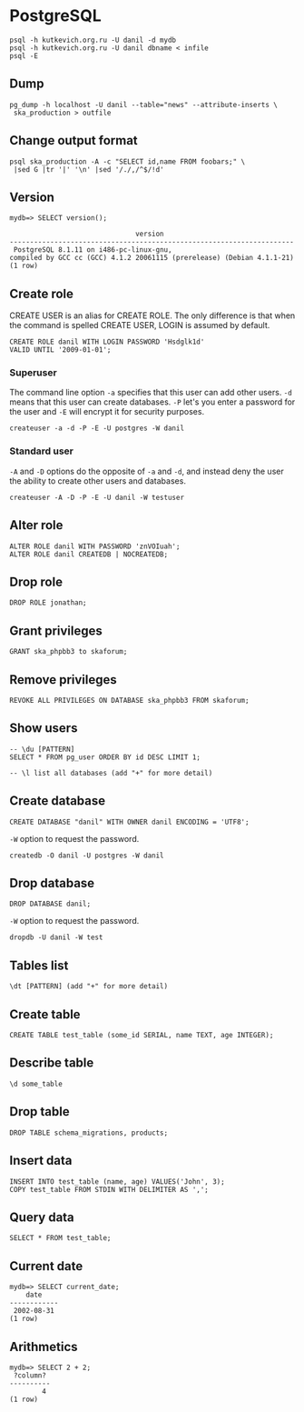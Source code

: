 <!--*- coding: utf-8-unix; -*-->
PostgreSQL
==========

    psql -h kutkevich.org.ru -U danil -d mydb
    psql -h kutkevich.org.ru -U danil dbname < infile
    psql -E

Dump
----

    pg_dump -h localhost -U danil --table="news" --attribute-inserts \
     ska_production > outfile

Change output format
--------------------

    psql ska_production -A -c "SELECT id,name FROM foobars;" \
     |sed G |tr '|' '\n' |sed '/./,/^$/!d'

Version
-------

    mydb=> SELECT version();

                                   version
    ----------------------------------------------------------------------
     PostgreSQL 8.1.11 on i486-pc-linux-gnu,
    compiled by GCC cc (GCC) 4.1.2 20061115 (prerelease) (Debian 4.1.1-21)
    (1 row)

Create role
-----------

CREATE USER is an alias for CREATE ROLE. The only difference is that
when the command is spelled CREATE USER, LOGIN is assumed by default.


    CREATE ROLE danil WITH LOGIN PASSWORD 'Hsdglk1d'
    VALID UNTIL '2009-01-01';

### Superuser

The command line option `-a` specifies that this user can add other
users. `-d` means that this user can create databases. `-P` let's you
enter a password for the user and `-E` will encrypt it for security
purposes.

    createuser -a -d -P -E -U postgres -W danil

### Standard user

`-A` and `-D` options do the opposite of `-a` and `-d`, and instead
deny the user the ability to create other users and databases.

    createuser -A -D -P -E -U danil -W testuser

Alter role
----------

    ALTER ROLE danil WITH PASSWORD 'znVOIuah';
    ALTER ROLE danil CREATEDB | NOCREATEDB;

Drop role
---------

    DROP ROLE jonathan;

Grant privileges
----------------

    GRANT ska_phpbb3 to skaforum;

Remove privileges
-----------------

    REVOKE ALL PRIVILEGES ON DATABASE ska_phpbb3 FROM skaforum;

Show users
----------

    -- \du [PATTERN]
    SELECT * FROM pg_user ORDER BY id DESC LIMIT 1;

    -- \l list all databases (add "+" for more detail)

Create database
---------------

    CREATE DATABASE "danil" WITH OWNER danil ENCODING = 'UTF8';

`-W` option to request the password.

    createdb -O danil -U postgres -W danil

Drop database
-------------

    DROP DATABASE danil;

`-W` option to request the password.

    dropdb -U danil -W test

Tables list
-----------

    \dt [PATTERN] (add "+" for more detail)

Create table
------------

    CREATE TABLE test_table (some_id SERIAL, name TEXT, age INTEGER);

Describe table
--------------

    \d some_table

Drop table
----------

    DROP TABLE schema_migrations, products;

Insert data
-----------

    INSERT INTO test_table (name, age) VALUES('John', 3);
    COPY test_table FROM STDIN WITH DELIMITER AS ',';

Query data
----------

    SELECT * FROM test_table;

Current date
------------

    mydb=> SELECT current_date;
        date
    ------------
     2002-08-31
    (1 row)

Arithmetics
-----------

    mydb=> SELECT 2 + 2;
     ?column?
    ----------
            4
    (1 row)
